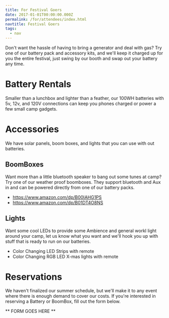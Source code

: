 ```yaml
---
title: For Festival Goers
date: 2017-01-01T00:00:00.000Z
permalink: /for/attendees/index.html
navtitle: Festival Goers
tags:
  - nav
---
```

Don't want the hassle of having to bring a generator and deal with gas? Try one of our battery pack and accessory kits, and we'll keep it charged up for you the entire festival, just swing by our booth and swap out your battery any time.



# Battery Rentals  

Smaller than a lunchbox and lighter than a feather, our 100WH batteries with 5v, 12v, and 120V connections can keep you phones charged or power a few small camp gadgets.

# Accessories

We have solar panels, boom boxes, and lights that you can use with out batteries.

## BoomBoxes

Want more than a little bluetooth speaker to bang out some tunes at camp? Try one of our weather proof boomboxes. They support bluetooth and Aux in and can be powered directly from one of our battery packs.

* <https://www.amazon.com/dp/B00IAHG1PS>
* <https://www.amazon.com/dp/B01DT4O8NS>

## Lights

Want some cool LEDs to provide some Ambience and general workl light around your camp, let us know what you want and we'll hook you up with stuff that is ready to run on our batteries.

* Color Changing LED Strips with remote
* Color Changing RGB LED X-mas lights with remote

# Reservations

We haven't finalized our summer schedule, but we'll make it to any event where there is enough demand to cover our costs. If you're interested in reserving a Battery or BoomBox, fill out the form below.



\*\* FORM GOES HERE \*\*
